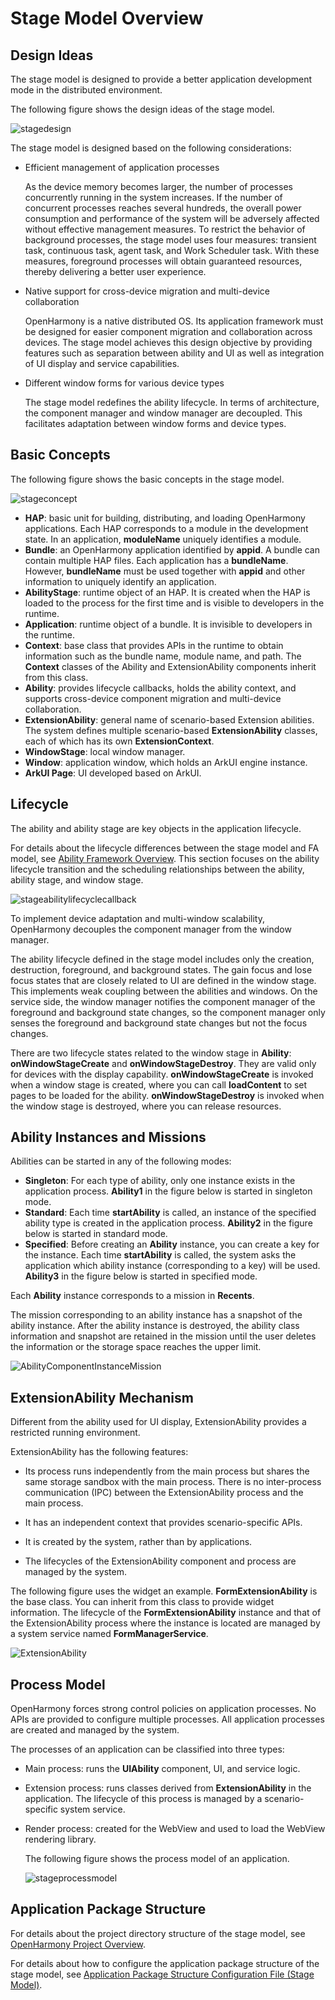 # Stage Model Overview

## Design Ideas

The stage model is designed to provide a better application development mode in the distributed environment.

The following figure shows the design ideas of the stage model.

![stagedesign](figures/stagedesign.png)

The stage model is designed based on the following considerations:

- Efficient management of application processes

   As the device memory becomes larger, the number of processes concurrently running in the system increases. If the number of concurrent processes reaches several hundreds, the overall power consumption and performance of the system will be adversely affected without effective management measures. To restrict the behavior of background processes, the stage model uses four measures: transient task, continuous task, agent task, and Work Scheduler task. With these measures, foreground processes will obtain guaranteed resources, thereby delivering a better user experience.

- Native support for cross-device migration and multi-device collaboration

   OpenHarmony is a native distributed OS. Its application framework must be designed for easier component migration and collaboration across devices. The stage model achieves this design objective by providing features such as separation between ability and UI as well as integration of UI display and service capabilities.

- Different window forms for various device types

   The stage model redefines the ability lifecycle. In terms of architecture, the component manager and window manager are decoupled. This facilitates adaptation between window forms and device types.

## Basic Concepts

The following figure shows the basic concepts in the stage model.

![stageconcept](figures/stageconcept.png)

-  **HAP**: basic unit for building, distributing, and loading OpenHarmony applications. Each HAP corresponds to a module in the development state. In an application, **moduleName** uniquely identifies a module.
-  **Bundle**: an OpenHarmony application identified by **appid**. A bundle can contain multiple HAP files. Each application has a **bundleName**. However, **bundleName** must be used together with **appid** and other information to uniquely identify an application.
-  **AbilityStage**: runtime object of an HAP. It is created when the HAP is loaded to the process for the first time and is visible to developers in the runtime.
-  **Application**: runtime object of a bundle. It is invisible to developers in the runtime.
-  **Context**: base class that provides APIs in the runtime to obtain information such as the bundle name, module name, and path. The **Context** classes of the Ability and ExtensionAbility components inherit from this class.
-  **Ability**: provides lifecycle callbacks, holds the ability context, and supports cross-device component migration and multi-device collaboration.
-  **ExtensionAbility**: general name of scenario-based Extension abilities. The system defines multiple scenario-based **ExtensionAbility** classes, each of which has its own **ExtensionContext**.
-  **WindowStage**: local window manager.
-  **Window**: application window, which holds an ArkUI engine instance.
-  **ArkUI Page**: UI developed based on ArkUI.


## Lifecycle

The ability and ability stage are key objects in the application lifecycle.

For details about the lifecycle differences between the stage model and FA model, see [Ability Framework Overview](ability-brief.md). This section focuses on the ability lifecycle transition and the scheduling relationships between the ability, ability stage, and window stage.

![stageabilitylifecyclecallback](figures/stageabilitylifecyclecallback.png)

To implement device adaptation and multi-window scalability, OpenHarmony decouples the component manager from the window manager.

The ability lifecycle defined in the stage model includes only the creation, destruction, foreground, and background states. The gain focus and lose focus states that are closely related to UI are defined in the window stage. This implements weak coupling between the abilities and windows. On the service side, the window manager notifies the component manager of the foreground and background state changes, so the component manager only senses the foreground and background state changes but not the focus changes.

There are two lifecycle states related to the window stage in **Ability**: **onWindowStageCreate** and **onWindowStageDestroy**. They are valid only for devices with the display capability. **onWindowStageCreate** is invoked when a window stage is created, where you can call **loadContent** to set pages to be loaded for the ability. **onWindowStageDestroy** is invoked when the window stage is destroyed, where you can release resources.


## Ability Instances and Missions

Abilities can be started in any of the following modes:

* **Singleton**: For each type of ability, only one instance exists in the application process. **Ability1** in the figure below is started in singleton mode.
* **Standard**: Each time **startAbility** is called, an instance of the specified ability type is created in the application process. **Ability2** in the figure below is started in standard mode.
* **Specified**: Before creating an **Ability** instance, you can create a key for the instance. Each time **startAbility** is called, the system asks the application which ability instance (corresponding to a key) will be used. **Ability3** in the figure below is started in specified mode.

Each **Ability** instance corresponds to a mission in **Recents**.

The mission corresponding to an ability instance has a snapshot of the ability instance. After the ability instance is destroyed, the ability class information and snapshot are retained in the mission until the user deletes the information or the storage space reaches the upper limit.

 ![AbilityComponentInstanceMission](figures/AbilityComponentInstanceMission.png)

## ExtensionAbility Mechanism

Different from the ability used for UI display, ExtensionAbility provides a restricted running environment.

ExtensionAbility has the following features:

- Its process runs independently from the main process but shares the same storage sandbox with the main process. There is no inter-process communication (IPC) between the ExtensionAbility process and the main process.

- It has an independent context that provides scenario-specific APIs.

- It is created by the system, rather than by applications.

- The lifecycles of the ExtensionAbility component and process are managed by the system.

The following figure uses the widget an example. **FormExtensionAbility** is the base class. You can inherit from this class to provide widget information. The lifecycle of the **FormExtensionAbility** instance and that of the ExtensionAbility process where the instance is located are managed by a system service named **FormManagerService**.

![ExtensionAbility](figures/ExtensionAbility.png)

## Process Model

OpenHarmony forces strong control policies on application processes. No APIs are provided to configure multiple processes. All application processes are created and managed by the system.

The processes of an application can be classified into three types:

- Main process: runs the **UIAbility** component, UI, and service logic.

- Extension process: runs classes derived from **ExtensionAbility** in the application. The lifecycle of this process is managed by a scenario-specific system service.

- Render process: created for the WebView and used to load the WebView rendering library.

  The following figure shows the process model of an application.

  ![stageprocessmodel](figures/stageprocessmodel.png)

## Application Package Structure

For details about the project directory structure of the stage model, see [OpenHarmony Project Overview](https://developer.harmonyos.com/en/docs/documentation/doc-guides/ohos-project-overview-0000001218440650#section56487581904).

For details about how to configure the application package structure of the stage model, see [Application Package Structure Configuration File (Stage Model)](../quick-start/stage-structure.md).
